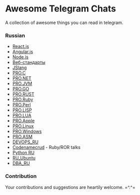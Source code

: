 # Awesome Telegram Chats

A collection of awesome things you can read in telegram.

### Russian

- [React.js](https://telegram.me/react_js)
- [Angular.js](https://telegram.me/angular_js)
- [Node.js](https://telegram.me/nodejs_ru)
- [Веб-стандарты](https://telegram.me/webstandards_ru)
- [JSlang](https://telegram.me/JSlang)
- [PRO.C](https://telegram.me/proCxx)
- [PRO.NET](https://telegram.me/jdotnetchat)
- [PRO.JVM](https://telegram.me/JVMchat)
- [PRO.GO](https://telegram.me/proGo)
- [PRO.RUST](https://telegram.me/proRust)
- [PRO.Ruby](https://telegram.me/joinchat/Be4rsT2NuB3CyJaF26j1kA)
- [PRO.Perl](https://telegram.me/joinchat/Be4rsT4DDU3xVxVriFNTyw)
- [PRO.LISP](https://telegram.me/joinchat/Be4rsTvFzQ4yIktHsNNYrA)
- [PRO.LUA](https://telegram.me/proLUA)
- [PRO.Apple](https://telegram.me/proApple)
- [PRO.Linux](https://telegram.me/joinchat/A2eDLzu6qWFlMl2nLn9SEA)
- [PRO.Windows](https://telegram.me/joinchat/Be4rsT5IrA8x69FnrpMMvw)
- [PRO.ASM](https://telegram.me/proAsm)
- [DEVOPS_RU](https://telegram.me/devops_ru)
- [Codenamecrud](https://telegram.me/codenamecrud) - Ruby/ROR talks
- [Python RU](https://telegram.me/ru_python)
- [RU_Ubuntu](https://telegram.me/ru_ubuntu)
- [DBA_RU](https://telegram.me/dba_ru)

### Contribution

Your contributions and suggestions are heartily welcome. =^.^=
